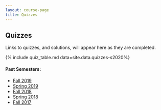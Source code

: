 ```yaml
---
layout: course-page
title: Quizzes
---
```


## Quizzes

Links to quizzes, and solutions, will appear here as they are completed.

{% include quiz_table.md  data=site.data.quizzes-s2020%}

#### Past Semesters:

  * [Fall 2019](quizzes-f2019)
  * [Spring 2019](quizzes-s2019)
  * [Fall 2018](quizzes-f2018)
  * [Spring 2018](quizzes-s2018)
  * [Fall 2017](quizzes-f2017)

